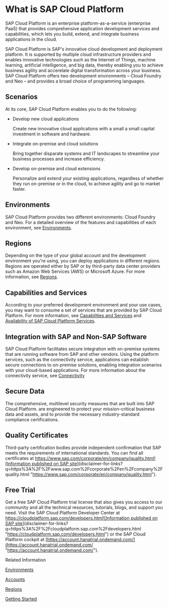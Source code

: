 What is SAP Cloud Platform
==========================

SAP Cloud Platform is an enterprise platform-as-a-service (enterprise PaaS) that provides comprehensive application development services and capabilities, which lets you build, extend, and integrate business applications in the cloud.

SAP Cloud Platform is SAP's innovative cloud development and deployment platform. It is supported by multiple cloud infrastructure providers and enables innovative technologies such as the Internet of Things, machine learning, artificial intelligence, and big data, thereby enabling you to achieve business agility and accerelate digital transformation across your business. SAP Cloud Platform offers two development environments – Cloud Foundry and Neo – and provides a broad choice of programming languages.

Scenarios
---------

At its core, SAP Cloud Platform enables you to do the following:

*   Develop new cloud applications

    Create new innovative cloud applications with a small a small capital investment in software and hardware.

*   Integrate on-premise and cloud solutions

    Bring together disparate systems and IT landscapes to streamline your business processes and increase efficiency.

*   Develop on-premise and cloud extensions

    Personalize and extend your existing applications, regardless of whether they run on-premise or in the cloud, to achieve agility and go to market faster.


Environments
------------

SAP Cloud Platform provides two different environments: Cloud Foundry and Neo. For a detailed overview of the features and capabilities of each environment, see [Environments](https://help.sap.com/viewer/65de2977205c403bbc107264b8eccf4b/Cloud/en-US/ab512c3fbda248ab82c1c545bde19c78.html#loioab512c3fbda248ab82c1c545bde19c78 "SAP Cloud Platform provides two different development environments: Cloud Foundry and Neo.").

Regions
-------

Depending on the type of your global account and the development environment you're using, you can deploy applications in different regions. Regions are operated either by SAP or by third-party data center providers such as Amazon Web Services (AWS) or Microsoft Azure. For more information, see [Regions](https://help.sap.com/viewer/65de2977205c403bbc107264b8eccf4b/Cloud/en-US/350356d1dc314d3199dca15bd2ab9b0e.html#loio350356d1dc314d3199dca15bd2ab9b0e "Depending on the type of your global account and the environment you're using, you can deploy applications in different regions.").

Capabilities and Services
-------------------------

According to your preferred development environment and your use cases, you may want to consume a set of services that are provided by SAP Cloud Platform. For more information, see [Capabilities and Services](https://help.sap.com/viewer/65de2977205c403bbc107264b8eccf4b/Cloud/en-US/7613d9ce711e1014839a8273b0e91070.html#loio7613d9ce711e1014839a8273b0e91070 "SAP Cloud Platform provides a rich set of capabilities that group together different services.") and [Availability of SAP Cloud Platform Services](https://help.sap.com/doc/aa1ccd10da6c4337aa737df2ead1855b/Cloud/en-US/3b642f68227b4b1398d2ce1a5351389a.html "https://help.sap.com/doc/aa1ccd10da6c4337aa737df2ead1855b/Cloud/en-US/3b642f68227b4b1398d2ce1a5351389a.html").

Integration with SAP and Non-SAP Software
-----------------------------------------

SAP Cloud Platform facilitates secure integration with on-premise systems that are running software from SAP and other vendors. Using the platform services, such as the connectivity service, applications can establish secure connections to on-premise solutions, enabling integration scenarios with your cloud-based applications. For more information about the connectivity service, see [Connectivity](https://help.sap.com/viewer/65de2977205c403bbc107264b8eccf4b/Cloud/en-US/e54cc8fbbb571014beb5caaf6aa31280.html)

Secure Data
-----------

The comprehensive, multilevel security measures that are built into SAP Cloud Platform. are engineered to protect your mission-critical business data and assets, and to provide the necessary industry-standard compliance certifications.

Quality Certificates
--------------------

Third-party certification bodies provide independent confirmation that SAP meets the requirements of international standards. You can find all certificates at [https://www.sap.com/corporate/en/company/quality.html![Information published on SAP site](https://help.sap.com/doc/PRODUCTION/65de2977205c403bbc107264b8eccf4b/Cloud/en-US/themes/sap-light/img/sap_link.png "Information published on SAP site")](disclaimer-for-links?q=https%3A%2F%2Fwww.sap.com%2Fcorporate%2Fen%2Fcompany%2Fquality.html "https://www.sap.com/corporate/en/company/quality.html").

Free Trial
----------

Get a free SAP Cloud Platform trial license that also gives you access to our community and all the technical resources, tutorials, blogs, and support you need. Visit the SAP Cloud Platform Developer Center at [https://cloudplatform.sap.com/developers.html![Information published on SAP site](https://help.sap.com/doc/PRODUCTION/65de2977205c403bbc107264b8eccf4b/Cloud/en-US/themes/sap-light/img/sap_link.png "Information published on SAP site")](disclaimer-for-links?q=https%3A%2F%2Fcloudplatform.sap.com%2Fdevelopers.html "https://cloudplatform.sap.com/developers.html") or the SAP Cloud Platform cockpit at [https://account.hanatrial.ondemand.com/](https://account.hanatrial.ondemand.com/ "https://account.hanatrial.ondemand.com/").

Related Information

[Environments](https://help.sap.com/viewer/65de2977205c403bbc107264b8eccf4b/Cloud/en-US/ab512c3fbda248ab82c1c545bde19c78.html#loioab512c3fbda248ab82c1c545bde19c78 "SAP Cloud Platform provides two different development environments: Cloud Foundry and Neo.")

[Accounts](https://help.sap.com/viewer/65de2977205c403bbc107264b8eccf4b/Cloud/en-US/8ed4a705efa0431b910056c0acdbf377.html#loio8ed4a705efa0431b910056c0acdbf377 "Learn more about the different types of accounts on SAP Cloud Platform and how they relate to each other.")

[Regions](https://help.sap.com/viewer/65de2977205c403bbc107264b8eccf4b/Cloud/en-US/350356d1dc314d3199dca15bd2ab9b0e.html#loio350356d1dc314d3199dca15bd2ab9b0e "Depending on the type of your global account and the environment you're using, you can deploy applications in different regions.")

[Getting Started](https://help.sap.com/viewer/65de2977205c403bbc107264b8eccf4b/Cloud/en-US/144e1733d0d64d58a7176e817fa6aeb3.html "Get onboarded at SAP Cloud Platform, explore and familiarize yourself with what's available, and configure your environment:")